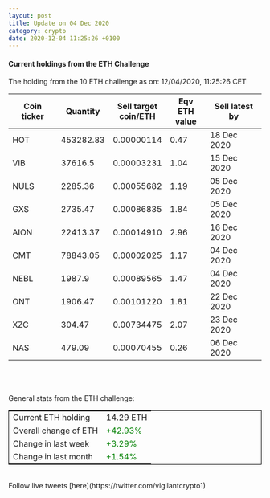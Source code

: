 ```yaml
---
layout: post
title: Update on 04 Dec 2020
category: crypto
date: 2020-12-04 11:25:26 +0100
---
```

<!-- Global site tag (gtag.js) - Google Analytics -->
<script async src="https://www.googletagmanager.com/gtag/js?id=UA-103831149-5"></script>
<script>
  window.dataLayer = window.dataLayer || [];
  function gtag(){dataLayer.push(arguments);}
  gtag('js', new Date());

  gtag('config', 'UA-103831149-5');
</script>


#### Current holdings from the ETH Challenge

The holding from the 10 ETH challenge as on: 12/04/2020, 11:25:26 CET

|Coin ticker|Quantity|Sell target<br>coin/ETH|Eqv ETH<br>value|Sell latest by|
|-----------|--------|-----------|-----------|--------------|
HOT|453282.83|  0.00000114|0.47|18 Dec 2020|
VIB|37616.5|  0.00003231|1.04|15 Dec 2020|
NULS|2285.36|  0.00055682|1.19|05 Dec 2020|
GXS|2735.47|  0.00086835|1.84|05 Dec 2020|
AION|22413.37|  0.00014910|2.96|16 Dec 2020|
CMT|78843.05|  0.00002025|1.17|04 Dec 2020|
NEBL|1987.9|  0.00089565|1.47|04 Dec 2020|
ONT|1906.47|  0.00101220|1.81|22 Dec 2020|
XZC|304.47|  0.00734475|2.07|23 Dec 2020|
NAS|479.09|  0.00070455|0.26|06 Dec 2020|

<br>
<br>
<br>
General stats from the ETH challenge:

<table style="border:1px solid black;margin-left:auto;margin-right:auto;">
	<tbody>
	<tr>
		<td>Current ETH holding</td>
		<td>     14.29 ETH</td>
	</tr>
	<tr>
		<td>Overall change of ETH</td>
		<td><font color="green">+42.93%</font></td>
	</tr>
	<tr>
		<td>Change in last week</td>
		<td><font color="green">+3.29%</font></td>
	</tr>
	<tr>
		<td>Change in last month</td>
		<td><font color="green">+1.54%</font></td>
	</tr>
	</tbody>
</table>

<br>
Follow live tweets [here](https://twitter.com/vigilantcrypto1)
<br>
<br>